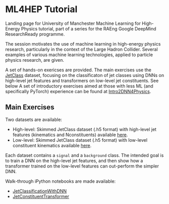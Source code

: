 # ML4HEP Tutorial

Landing page for University of Manchester Machine Learning for High-Energy Physics tutorial, part of a series for the RAEng Google DeepMind ResearchReady programme.

The session motivates the use of machine learning in high-energy physics research, particularly in the context of the Large Hadron Collider.
Several examples of various machine learning technologies, applied to particle physics research, are given.

A set of hands-on exericses are provided.
The main exercises use the [JetClass](https://zenodo.org/records/6619768) dataset, focusing on the classificaton of jet classes using DNNs on high-level jet features and transformers on low-level jet constituents.  See below
A set of introductory exercises aimed at those with less ML (and specifically PyTorch) experience can be found at [Intro2DNN4Physics](https://github.com/els285/Intro2NN4Physics/tree/main/Exercises).


## Main Exercises
Two datasets are available:
* High-level: Skimmed JetClass dataset (.h5 format) with high-level jet features (kinematics and Nconstituents) available [here](https://cernbox.cern.ch/s/HAsUVTx60u7L7TY/).
* Low-level: Skimmed JetClass dataset (.h5 format) with low-level constituent kinematics available [here](https://cernbox.cern.ch/s/4rtGlo1RlFvUNwz).

Each dataset contains a `signal` and a `background` class. The intended goal is to train a DNN on the high-level jet features, and then show how a transformer trained on the low-level features can out-perform the simpler DNN.

Walk-through iPython notebooks are made available:
* [JetClassificationWithDNN](https://github.com/els285/RAEngHEPTutorial/blob/main/JetClassificationWithDNN_public.ipynb)
* [JetConstituentTransformer](https://github.com/els285/RAEngHEPTutorial/blob/main/JetConstituentTransformer_public.ipynb)
